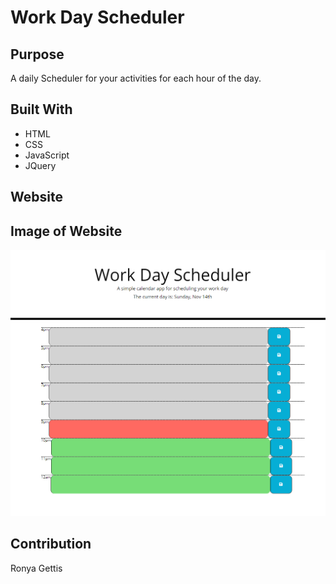 # Work Day Scheduler

## Purpose
A daily Scheduler for your activities for each hour of the day.

## Built With
* HTML
* CSS
* JavaScript
* JQuery

## Website

## Image of Website
![](Develop/assets/images/screenshot.png)

## Contribution
Ronya Gettis
